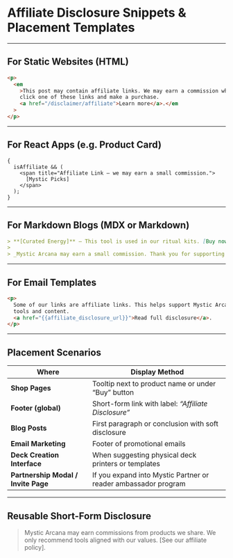# Affiliate Disclosure Snippets & Placement Templates

---

## For Static Websites (HTML)

```html
<p>
  <em
    >This post may contain affiliate links. We may earn a commission when you
    click one of these links and make a purchase.
    <a href="/disclaimer/affiliate">Learn more</a>.</em
  >
</p>
```

---

## For React Apps (e.g. Product Card)

```tsx
{
  isAffiliate && (
    <span title="Affiliate Link – we may earn a small commission.">
      [Mystic Picks]
    </span>
  );
}
```

---

## For Markdown Blogs (MDX or Markdown)

```md
> **[Curated Energy]** — This tool is used in our ritual kits. [Buy now](https://affiliate.url)
>
> _Mystic Arcana may earn a small commission. Thank you for supporting our vision._
```

---

## For Email Templates

```html
<p>
  Some of our links are affiliate links. This helps support Mystic Arcana’s free
  tools and content.
  <a href="{{affiliate_disclosure_url}}">Read full disclosure</a>.
</p>
```

---

## Placement Scenarios

| Where                               | Display Method                                                 |
| ----------------------------------- | -------------------------------------------------------------- |
| **Shop Pages**                      | Tooltip next to product name or under “Buy” button             |
| **Footer (global)**                 | Short-form link with label: _“Affiliate Disclosure”_           |
| **Blog Posts**                      | First paragraph or conclusion with soft disclosure             |
| **Email Marketing**                 | Footer of promotional emails                                   |
| **Deck Creation Interface**         | When suggesting physical deck printers or templates            |
| **Partnership Modal / Invite Page** | If you expand into Mystic Partner or reader ambassador program |

---

## Reusable Short-Form Disclosure

> Mystic Arcana may earn commissions from products we share. We only recommend tools aligned with our values. [See our affiliate policy].
